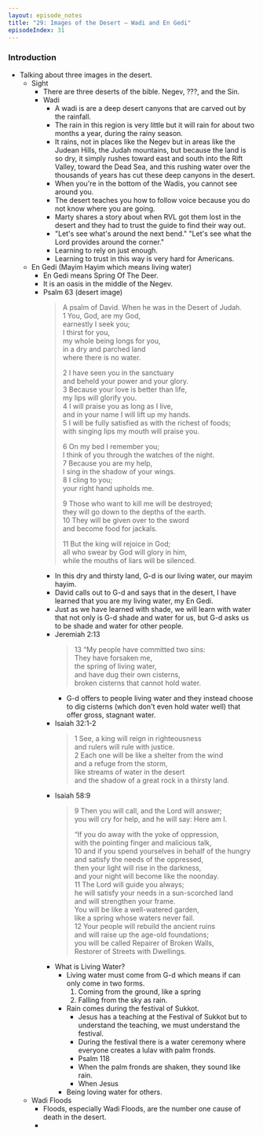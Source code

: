 ```yaml
---
layout: episode_notes
title: "29: Images of the Desert — Wadi and En Gedi"
episodeIndex: 31
---
```

### Introduction

- Talking about three images in the desert.
  - Sight
    - There are three deserts of the bible. Negev, ???, and the Sin.
    - Wadi
      - A wadi is are a deep desert canyons that are carved out by the rainfall.
      - The rain in this region is very little but it will rain for about two months a year, during the rainy season.
      - It rains, not in places like the Negev but in areas like the Judean Hills, the Judah mountains, but because the land is so dry, it simply rushes toward east and south into the Rift Valley, toward the Dead Sea, and this rushing water over the thousands of years has cut these deep canyons in the desert.
      - When you're in the bottom of the Wadis, you cannot see around you.
      - The desert teaches you how to follow voice because you do not know where you are going.
      - Marty shares a story about when RVL got them lost in the desert and they had to trust the guide to find their way out.
      - "Let's see what's around the next bend." "Let's see what the Lord provides around the corner."
      - Learning to rely on just enough.
      - Learning to trust in this way is very hard for Americans.
  - En Gedi (Mayim Hayim which means living water)
    - En Gedi means Spring Of The Deer.
    - It is an oasis in the middle of the Negev.
    - Psalm 63 (desert image)
      > A psalm of David. When he was in the Desert of Judah.  
      > 1 You, God, are my God,  
      >     earnestly I seek you;  
      > I thirst for you,  
      >     my whole being longs for you,  
      > in a dry and parched land  
      >     where there is no water.  
      >  
      > 2 I have seen you in the sanctuary  
      >     and beheld your power and your glory.  
      > 3 Because your love is better than life,  
      >     my lips will glorify you.  
      > 4 I will praise you as long as I live,  
      >     and in your name I will lift up my hands.  
      > 5 I will be fully satisfied as with the richest of foods;  
      >     with singing lips my mouth will praise you.  
      >  
      > 6 On my bed I remember you;  
      >     I think of you through the watches of the night.  
      > 7 Because you are my help,  
      >     I sing in the shadow of your wings.  
      > 8 I cling to you;  
      >     your right hand upholds me.  
      >  
      > 9 Those who want to kill me will be destroyed;  
      >     they will go down to the depths of the earth.  
      > 10 They will be given over to the sword  
      >     and become food for jackals.  
      >  
      > 11 But the king will rejoice in God;  
      >     all who swear by God will glory in him,  
      >     while the mouths of liars will be silenced.
      - In this dry and thirsty land, G-d is our living water, our mayim hayim.
      - David calls out to G-d and says that in the desert, I have learned that you are my living water, my En Gedi.
      - Just as we have learned with shade, we will learn with water that not only is G-d shade and water for us, but G-d asks us to be shade and water for other people.
      - Jeremiah 2:13
        >   13 “My people have committed two sins:  
        > They have forsaken me,  
        >     the spring of living water,  
        > and have dug their own cisterns,  
        >     broken cisterns that cannot hold water.
        - G-d offers to people living water and they instead choose to dig cisterns (which don't even hold water well) that offer gross, stagnant water.
      - Isaiah 32:1-2
        > 1 See, a king will reign in righteousness  
        >     and rulers will rule with justice.  
        > 2 Each one will be like a shelter from the wind  
        >     and a refuge from the storm,  
        > like streams of water in the desert  
        >     and the shadow of a great rock in a thirsty land.  
      - Isaiah 58:9
        > 9 Then you will call, and the Lord will answer;  
        >     you will cry for help, and he will say: Here am I.  
        >  
        > “If you do away with the yoke of oppression,  
        >     with the pointing finger and malicious talk,  
        > 10 and if you spend yourselves in behalf of the hungry  
        >     and satisfy the needs of the oppressed,  
        > then your light will rise in the darkness,  
        >     and your night will become like the noonday.  
        > 11 The Lord will guide you always;  
        >     he will satisfy your needs in a sun-scorched land  
        >     and will strengthen your frame.  
        > You will be like a well-watered garden,  
        >     like a spring whose waters never fail.  
        > 12 Your people will rebuild the ancient ruins  
        >     and will raise up the age-old foundations;  
        > you will be called Repairer of Broken Walls,  
        >     Restorer of Streets with Dwellings.
      - What is Living Water?
        - Living water must come from G-d which means if can only come in two forms.
          1. Coming from the ground, like a spring
          2. Falling from the sky as rain.
        - Rain comes during the festival of Sukkot.
          - Jesus has a teaching at the Festival of Sukkot but to understand the teaching, we must understand the festival.
          - During the festival there is a water ceremony where everyone creates a lulav with palm fronds.
          - Psalm 118
          - When the palm fronds are shaken, they sound like rain.
          - When Jesus 
        - Being loving water for others.
  - Wadi Floods
    - Floods, especially Wadi Floods, are the number one cause of death in the desert.
    - 
